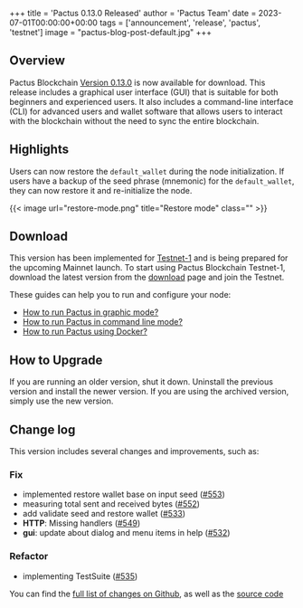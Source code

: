 +++
title = 'Pactus 0.13.0 Released'
author = 'Pactus Team'
date = 2023-07-01T00:00:00+00:00
tags = ['announcement', 'release', 'pactus', 'testnet']
image = "pactus-blog-post-default.jpg"
+++

## Overview

Pactus Blockchain [Version 0.13.0](https://github.com/pactus-project/pactus/releases/tag/v0.13.0)
is now available for download.
This release includes a graphical user interface (GUI) that
is suitable for both beginners and experienced users.
It also includes a command-line interface (CLI) for advanced users and wallet software
that allows users to interact with the blockchain without the need to sync the entire blockchain.

## Highlights

Users can now restore the `default_wallet` during the node initialization.
If users have a backup of the seed phrase (mnemonic) for the `default_wallet`,
they can now restore it and re-initialize the node.

{{< image url="restore-mode.png" title="Restore mode" class="" >}}

## Download

This version has been implemented for [Testnet-1](/2023/05/09/testnet-1-launched) and
is being prepared for the upcoming Mainnet launch.
To start using Pactus Blockchain Testnet-1, download the latest version from the
[download](/download) page and join the Testnet.

These guides can help you to run and configure your node:

- [How to run Pactus in graphic mode?](https://docs.pactus.org/get-started/pactus-gui/)
- [How to run Pactus in command line mode?](https://docs.pactus.org/get-started/pactus-daemon/)
- [How to run Pactus using Docker?](https://docs.pactus.org/get-started/pactus-docker/)

## How to Upgrade

If you are running an older version, shut it down.
Uninstall the previous version and install the newer version.
If you are using the archived version, simply use the new version.

## Change log

This version includes several changes and improvements, such as:

### Fix

- implemented restore wallet base on input seed ([#553](https://github.com/pactus-project/pactus/pull/553))
- measuring total sent and received bytes ([#552](https://github.com/pactus-project/pactus/pull/552))
- add validate seed and restore wallet ([#533](https://github.com/pactus-project/pactus/pull/533))
- **HTTP**: Missing handlers ([#549](https://github.com/pactus-project/pactus/pull/549))
- **gui**: update about dialog and menu items in help ([#532](https://github.com/pactus-project/pactus/pull/532))

### Refactor

- implementing TestSuite ([#535](https://github.com/pactus-project/pactus/pull/535))

You can find the [full list of changes on Github](https://github.com/pactus-project/pactus/compare/v0.12.0...v0.13.0),
as well as the [source code](https://github.com/pactus-project/pactus/releases/tag/v0.13.0)
